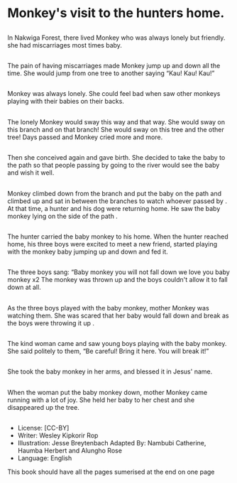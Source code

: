 # Monkey's visit to the hunters home.

##
In Nakwiga Forest, there lived
Monkey who was always lonely but
friendly.
she had miscarriages most times
baby.

##
The pain of having miscarriages
made Monkey jump up and down all
the time.
She would jump from one tree to
another saying “Kau! Kau! Kau!”

##
Monkey was always lonely.
She could feel bad when saw other
monkeys playing with their babies
on their backs.

##
The lonely Monkey would sway this
way and that way.
She would sway on this branch and
on that branch!
She would sway on this tree and the
other tree!
Days passed and Monkey cried
more and more.

##
Then she conceived again and gave
birth.
She decided to take the baby to the
path so that people passing by
going to the river would see the
baby and wish it well.

##
Monkey climbed down from the
branch and put the baby on the
path and climbed up and sat in
between the branches to watch
whoever passed by .
At that time, a hunter and his dog
were returning home.
He saw the baby monkey lying on
the side of the path .

##
The hunter carried the baby
monkey to his home.
When the hunter reached home, his
three boys were excited to meet a
new friend, started playing with the
monkey baby jumping up and down
and fed it.

##
The three boys sang:
“Baby monkey
you will not fall down
we love you baby monkey x2
The monkey was thrown up and the
boys couldn't allow it to fall down at
all.

##
As the three boys played with the
baby monkey, mother Monkey was
watching them.
She was scared that her baby would
fall down and break as the boys
were throwing it up .

##
The kind woman came and saw
young boys playing with the baby
monkey.
She said politely to them, “Be
careful! Bring it here. You will break
it!”

##
She took the baby monkey in her
arms, and blessed it in Jesus' name.

##
When the woman put the baby
monkey down, mother Monkey
came running with a lot of joy.
She held her baby to her chest and
she disappeared up the tree.

##
* License: [CC-BY]
* Writer: Wesley Kipkorir Rop
* Illustration: Jesse Breytenbach
Adapted By: Nambubi Catherine, Haumba Herbert and Alungho Rose
* Language: English

This book should have all the pages sumerised at the end on one page
